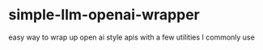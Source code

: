 # simple-llm-openai-wrapper
easy way to wrap up open ai style apis with a few utilities I commonly use
